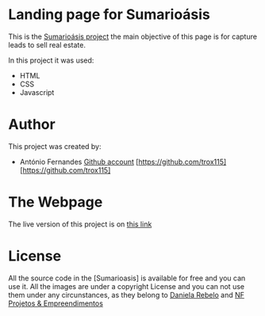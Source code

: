 # Landing page for Sumarioásis

This is the [Sumarioásis project](https://www.facebook.com/Sum%C3%A1rioasis-104084740968341/?__tn__=%2Cd%2CP-R&eid=ARD9UDMYo2eLSu963xyH4QjPdX_-7yrFog2p8x749u-4gz9At-zb_w8bW6G5-yjr3W2XbGYd9g1w3WxK) the main objective of this page is for capture leads to sell real estate.

In this project it was used:

* HTML
* CSS
* Javascript



# Author

This project was created by:

* António Fernandes [Github account](https://github.com/trox115) [https://github.com/trox115][https://github.com/trox115] 


# The Webpage

The live version of this project is on [this link](https://raw.githack.com/trox115/sumarioasis/develop/index.html)

# License

All the source code in the [Sumarioasis] is available for free and you can use it. 
All the images are under a copyright License and you can not use them under any circunstances, as they belong to [Daniela Rebelo](https://www.facebook.com/danielarebeloarquiteta/) and [NF Projetos & Empreendimentos](https://www.facebook.com/NF-Projetos-Empreendimentos-180484209342073/)